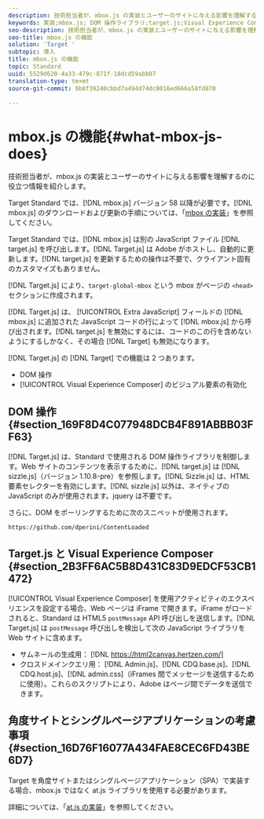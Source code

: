 ```yaml
---
description: 技術担当者が、mbox.js の実装とユーザーのサイトに与える影響を理解するのに役立つ情報を紹介します。
keywords: 実装;mbox.js; DOM 操作ライブラリ;target.js;Visual Experience Composer;iframe;角度サイト;単一ページアプリケーション;単一ページアプリ;SPA
seo-description: 技術担当者が、mbox.js の実装とユーザーのサイトに与える影響を理解するのに役立つ情報を紹介します。
seo-title: mbox.js の機能
solution: 'Target '
subtopic: 導入
title: mbox.js の機能
topic: Standard
uuid: 5529d620-4a33-479c-871f-18dcd59abb07
translation-type: tm+mt
source-git-commit: 9b8f39240cbbd7a494d74dc0016ed666a58fd870

---
```



# mbox.js の機能{#what-mbox-js-does}

技術担当者が、mbox.js の実装とユーザーのサイトに与える影響を理解するのに役立つ情報を紹介します。

Target Standard では、[!DNL mbox.js] バージョン 58 以降が必要です。[!DNL mbox.js] のダウンロードおよび更新の手順については、「[mbox の実装](../../../c-implementing-target/c-implementing-target-for-client-side-web/t-mbox-download/mbox-download.md#task_4EAE26BB84FD4E1D858F411AEDF4B420)」を参照してください。

Target Standard では、[!DNL mbox.js] は別の JavaScript ファイル [!DNL target.js] を呼び出します。[!DNL Target.js] は Adobe がホストし、自動的に更新します。[!DNL target.js] を更新するための操作は不要で、クライアント固有のカスタマイズもありません。

[!DNL Target.js] により、`target-global-mbox` という mbox がページの `<head>` セクションに作成されます。

[!DNL Target.js] は、 [!UICONTROL Extra JavaScript] フィールドの [!DNL mbox.js] に追加された JavaScript コードの行によって [!DNL mbox.js] から呼び出されます。[!DNL target.js] を無効にするには、コードのこの行を含めないようにするしかなく、その場合 [!DNL Target] も無効になります。

[!DNL Target.js] の [!DNL Target] での機能は 2 つあります。

* DOM 操作
* [!UICONTROL Visual Experience Composer] のビジュアル要素の有効化

## DOM 操作 {#section_169F8D4C077948DCB4F891ABBB03FF63}

[!DNL Target.js] は、Standard で使用される DOM 操作ライブラリを制御します。Web サイトのコンテンツを表示するために、[!DNL target.js] は [!DNL sizzle.js]（バージョン 1.10.8-pre）を参照します。[!DNL Sizzle.js] は、HTML 要素セレクターを有効にします。[!DNL sizzle.js] 以外は、ネイティブの JavaScript のみが使用されます。jquery は不要です。

さらに、DOM をポーリングするために次のスニペットが使用されます。

`https://github.com/dperini/ContentLoaded`

## Target.js と Visual Experience Composer {#section_2B3FF6AC5B8D431C83D9EDCF53CB1472}

[!UICONTROL Visual Experience Composer] を使用アクティビティのエクスペリエンスを設定する場合、Web ページは iFrame で開きます。iFrame がロードされると、Standard は HTML5 `postMessage` API 呼び出しを送信します。[!DNL Target.js] は `postMessage` 呼び出しを検出して次の JavaScript ライブラリを Web サイトに含めます。

* サムネールの生成用： [!DNL https://html2canvas.hertzen.com/]
* クロスドメインクエリ用： [!DNL Admin.js]、[!DNL CDQ.base.js]、[!DNL CDQ.host.js]、[!DNL admin.css]（iFrames 間でメッセージを送信するために使用）。これらのスクリプトにより、Adobe はページ間でデータを送信できます。

## 角度サイトとシングルページアプリケーションの考慮事項 {#section_16D76F16077A434FAE8CEC6FD43BE6D7}

Target を角度サイトまたはシングルページアプリケーション（SPA）で実装する場合、mbox.js ではなく at.js ライブラリを使用する必要があります。

詳細については、「[at.js の実装](../../../c-implementing-target/c-implementing-target-for-client-side-web/t-mbox-download/c-target-atjs-implementation/target-atjs-implementation.md#concept_8AC8D169E02944B1A547A0CAD97EAC17)」を参照してください。
